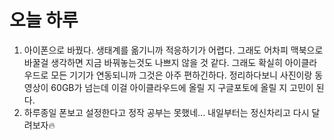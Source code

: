 # 오늘 하루

1. 아이폰으로 바꿨다. 생태계를 옮기니까 적응하기가 어렵다. 그래도 어차피 맥북으로 바꿀걸 생각하면 지금 바꿔놓는것도 나쁘지 않을 것 같다. 그래도 확실히 아이클라우드로 모든 기기가 연동되니까 그것은 아주 편하긴하다. 정리하다보니 사진이랑 동영상이 60GB가 넘는데 이걸 아이클라우드에 올릴 지 구글포토에 올릴 지 고민이 된다.
2. 하루종일 폰보고 설정한다고 정작 공부는 못했네... 내일부터는 정신차리고 다시 달려보자🔥

